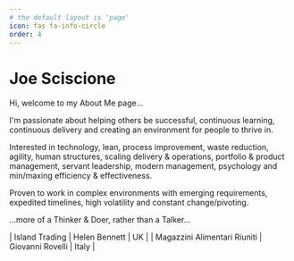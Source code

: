 ```yaml
---
# the default layout is 'page'
icon: fas fa-info-circle
order: 4
---
```


<H1>Joe Sciscione</H1>

Hi, welcome to my About Me page...

I'm passionate about helping others be successful, continuous learning, continuous delivery and creating an environment for people to thrive in.

Interested in technology, lean, process improvement, waste reduction, agility, human structures, scaling delivery & operations, portfolio & product management, servant leadership, modern management, psychology and min/maxing efficiency & effectiveness. 

Proven to work in complex environments with emerging requirements, expedited timelines, high volatility and constant change/pivoting.

…more of a Thinker & Doer, rather than a Talker…

| Island Trading               | Helen Bennett    | UK      |
| Magazzini Alimentari Riuniti | Giovanni Rovelli | Italy   |
